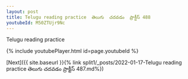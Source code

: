```yaml
---
layout: post
title: Telugu reading practice  తెలుగు  చదవడం  ప్రాక్టీస్ 488
youtubeId: M50ZTUjr9Nc
---
```

 
 
Telugu reading practice
 
 
 
 
 


{% include youtubePlayer.html id=page.youtubeId %}
 
[Next]({{ site.baseurl }}{% link  split1/_posts/2022-01-17-Telugu reading practice  తెలుగు  చదవడం  ప్రాక్టీస్ 487.md%})
 
